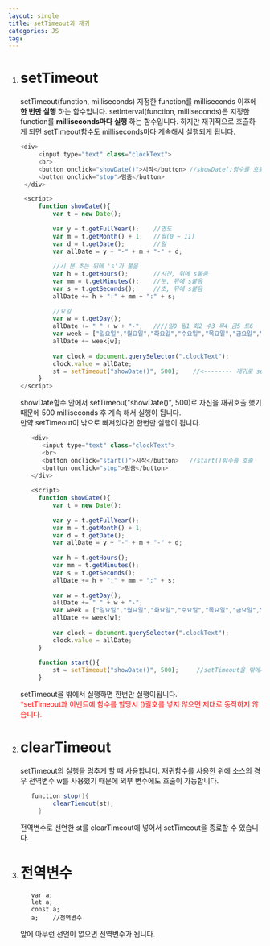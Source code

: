 ```yaml
---
layout: single
title: setTimeout과 재귀
categories: JS
tag: 
---
```


1. # setTimeout
   setTimeout(function, milliseconds) 지정한 function를 milliseconds 이후에 __한 번만 실행__ 하는 함수입니다. setInterval(function, milliseconds)은 지정한 function를 __milliseconds마다 실행__ 하는 함수입니다. 하지만 재귀적으로 호출하게 되면 setTimeout함수도 milliseconds마다 계속해서 실행되게 됩니다.   

   ```js
   <div>
		<input type="text" class="clockText">
		<br>
		<button onclick="showDate()">시작</button> //showDate()함수를 호출
		<button onclick="stop">멈춤</button>
	</div>

	<script>
		function showDate(){
			var t = new Date();
			
			var y = t.getFullYear();	//연도
			var m = t.getMonth() + 1; 	//월(0 ~ 11)
			var d = t.getDate();		//일
			var allDate = y + "-" + m + "-" + d;
			
			//시 분 초는 뒤에 's'가 붙음
			var h = t.getHours();		//시간, 뒤에 s붙음
			var mm = t.getMinutes();	//분, 뒤에 s붙음
			var s = t.getSeconds();		//초, 뒤에 s붙음
			allDate += h + ":" + mm + ":" + s;
			
			//요일
			var w = t.getDay();
			allDate += " " + w + "-";	////일0 월1 화2 수3 목4 금5 토6
			var week = ["일요일","월요일","화요일","수요일","목요일","금요일","토요일"];
			allDate += week[w];
			
			var clock = document.querySelector(".clockText");
			clock.value = allDate;
			st = setTimeout("showDate()", 500);    //<-------- 재귀로 setTimeout호출, st 전역변수에 setTimeout 할당
		}
   </script>
   ```   
   showDate함수 안에서 setTimeou("showDate()", 500)로 자신을 재귀호출 했기 때문에 500 milliseconds 후 계속 해서 실행이 됩니다.   
   만약 setTimeout이 밖으로 빠져있다면 한번만 실행이 됩니다.   
   
   ```js
      <div>
         <input type="text" class="clockText">
         <br>
         <button onclick="start()">시작</button>   //start()함수를 호출
         <button onclick="stop">멈춤</button>
      </div>
      
      <script>
		function showDate(){
			var t = new Date();
			
			var y = t.getFullYear();	
			var m = t.getMonth() + 1; 
			var d = t.getDate();	
			var allDate = y + "-" + m + "-" + d;
			
			var h = t.getHours();		
			var mm = t.getMinutes();	
			var s = t.getSeconds();		
			allDate += h + ":" + mm + ":" + s;
			
			var w = t.getDay();
			allDate += " " + w + "-";
			var week = ["일요일","월요일","화요일","수요일","목요일","금요일","토요일"];
			allDate += week[w];
			
			var clock = document.querySelector(".clockText");
			clock.value = allDate;
		}
		
		function start(){
			st = setTimeout("showDate()", 500);     //setTimeout을 밖에서 실행합니다. 
		}
   ```
   setTimeout을 밖에서 실행하면 한번만 실행이됩니다.   
   <span style="color:red">*setTimeout과 이벤트에 함수를 할당시 ()괄호를 넣지 않으면 제대로 동작하지 않습니다.</span>   

1. # clearTimeout
   setTimeout의 실행을 멈추게 할 때 사용합니다. 재귀함수를 사용한 위에 소스의 경우 전역변수 w를 사용했기 때문에 외부 변수에도 호출이 가능합니다.   

   ```java
      function stop(){
			clearTiemout(st);
		}
   ```   
   전역변수로 선언한 st를 clearTimeout에 넣어서 setTimeout을 종료할 수 있습니다.   

1. # 전역변수
   ```
      var a;
      let a;
      const a;
      a;    //전역변수
   ```   
   앞에 아무런 선언이 없으면 전역변수가 됩니다.   


